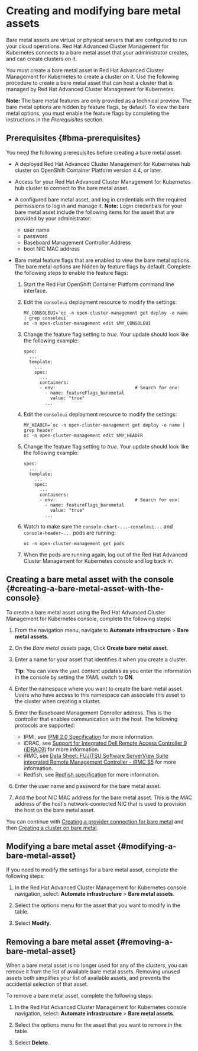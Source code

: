# Creating and modifying bare metal assets

Bare metal assets are virtual or physical servers that are configured to run your cloud operations. Red Hat Advanced Cluster Management for Kubernetes connects to a bare metal asset that your administrator creates, and can create clusters on it.

You must create a bare metal asset in Red Hat Advanced Cluster Management for Kubernetes to create a cluster on it. Use the following procedure to create a bare metal asset that can host a cluster that is managed by Red Hat Advanced Cluster Management for Kubernetes.

**Note:** The bare metal features are only provided as a technical preview. The bare metal options are hidden by feature flags, by default. To view the bare metal options, you must enable the feature flags by completing the instructions in the _Prerequisites_ section.

## Prerequisites {#bma-prerequisites}

You need the following prerequisites before creating a bare metal asset:

* A deployed Red Hat Advanced Cluster Management for Kubernetes hub cluster on OpenShift Container Platform version 4.4, or later. 

* Access for your Red Hat Advanced Cluster Management for Kubernetes hub cluster to connect to the bare metal asset.

* A configured bare metal asset, and log in credentials with the required permissions to log in and manage it.
  **Note:** Login credentials for your bare metal asset include the following items for the asset that are provided by your administrator:

   * user name
   * password
   * Baseboard Management Controller Address
   * boot NIC MAC address
   
* Bare metal feature flags that are enabled to view the bare metal options. The bare metal options are hidden by feature flags by default. Complete the following steps to enable the feature flags:

  1. Start the Red Hat OpenShift Container Platform command line interface.
  
  2. Edit the `consoleui` deployment resource to modify the settings:
  
     ```
     MY_CONSOLEUI=`oc -n open-cluster-management get deploy -o name | grep consoleui`
     oc -n open-cluster-management edit $MY_CONSOLEUI
     ```
    
  3. Change the feature flag setting to *true*. Your update should look like the following example:
  
     ```
     spec:
       ...
       template:
         ...
         spec:
           ...
           containers:
           - env:                              # Search for env:
             - name: featureFlags_baremetal
               value: "true"
             ...
     ```
  4. Edit the `consoleui` deployment resource to modify the settings:
  
     ```
     MY_HEADER=`oc -n open-cluster-management get deploy -o name | grep header`
     oc -n open-cluster-management edit $MY_HEADER
     ```

  5. Change the feature flag setting to *true*. Your update should look like the following example:
  
     ```
     spec:
       ...
       template:
         ...
         spec:
           ...
           containers:
           - env:                              # Search for env:
             - name: featureFlags_baremetal
               value: "true"
             ...
     ```
  
  6. Watch to make sure the `console-chart-...-consoleui...` and `console-header-...` pods are running:
  
     ```
     oc -n open-cluster-management get pods
     ```
  
  7. When the pods are running again, log out of the Red Hat Advanced Cluster Management for Kubernetes console and log back in.

## Creating a bare metal asset with the console {#creating-a-bare-metal-asset-with-the-console}

To create a bare metal asset using the Red Hat Advanced Cluster Management for Kubernetes console, complete the following steps: 

1. From the navigation menu, navigate to **Automate infrastructure** > **Bare metal assets**.

2. On the *Bare metal assets* page, Click **Create bare metal asset**.

3. Enter a name for your asset that identifies it when you create a cluster. 

   **Tip:** You can view the `yaml` content updates as you enter the information in the console by setting the *YAML* switch to **ON**. 

4. Enter the namespace where you want to create the bare metal asset. Users who have access to this namespace can associate this asset to the cluster when creating a cluster.

5. Enter the Baseboard Management Conroller address. This is the controller that enables communication with the host. The following protocols are supported: 
   * IPMI, see [IPMI 2.0 Specification](https://www.intel.com/content/www/us/en/products/docs/servers/ipmi/ipmi-second-gen-interface-spec-v2-rev1-1.html) for more information.
   * iDRAC, see [Support for Integrated Dell Remote Access Controller 9 (iDRAC9)](https://www.dell.com/support/article/en-us/sln311300/support-for-integrated-dell-remote-access-controller-9-idrac9?lang=en) for more information.
   * iRMC, see [Data Sheet: FUJITSU Software ServerView Suite integrated Remote Management Controller - iRMC S5](https://sp.ts.fujitsu.com/dmsp/Publications/public/ds-irmc-s5-en.pdf) for more information.
   * Redfish, see [Redfish specification](https://www.dmtf.org/sites/default/files/standards/documents/DSP0266_1.8.0.pdf) for more information.

6. Enter the user name and password for the bare metal asset.

7. Add the boot NIC MAC address for the bare metal asset. This is the MAC address of the host's network-connected NIC that is used to provision the host on the bare metal asset. 

You can continue with [Creating a provider connection for bare metal](prov_conn_bare.md) and then [Creating a cluster on bare metal](create_bare.md).

## Modifying a bare metal asset {#modifying-a-bare-metal-asset}

If you need to modify the settings for a bare metal asset, complete the following steps:

1. In the Red Hat Advanced Cluster Management for Kubernetes console navigation, select: **Automate infrastructure** > **Bare metal assets**.

2. Select the options menu for the asset that you want to modify in the table.

3. Select **Modify**.

## Removing a bare metal asset {#removing-a-bare-metal-asset}

When a bare metal asset is no longer used for any of the clusters, you can remove it from the list of available bare metal assets. Removing unused assets both simplifies your list of available assets, and prevents the accidental selection of that asset.

To remove a bare metal asset, complete the following steps:

1. In the Red Hat Advanced Cluster Management for Kubernetes console navigation, select: **Automate infrastructure** > **Bare metal assets**.

2. Select the options menu for the asset that you want to remove in the table.

3. Select **Delete**.


